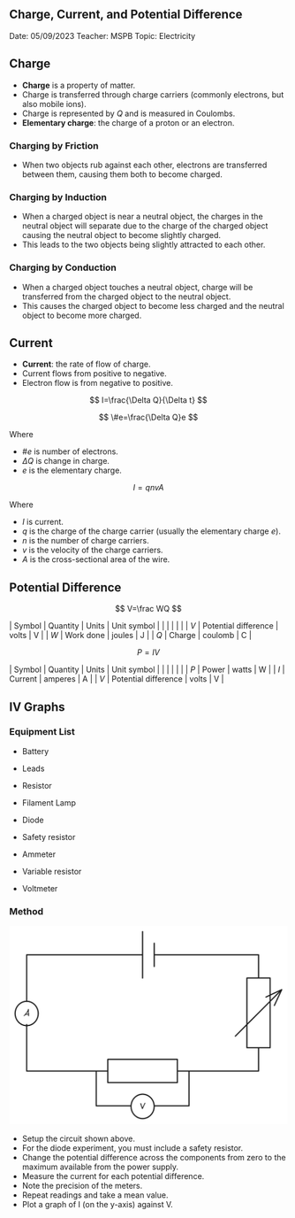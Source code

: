 ## Charge, Current, and Potential Difference

Date: 05/09/2023
Teacher: MSPB
Topic: Electricity

## Charge



* **Charge** is a property of matter.
* Charge is transferred through charge carriers (commonly electrons, but also mobile ions).
* Charge is represented by $Q$ and is measured in Coulombs.
* **Elementary charge**: the charge of a proton or an electron.

### Charging by Friction

* When two objects rub against each other, electrons are transferred between them, causing them both to become charged.

### Charging by Induction

* When a charged object is near a neutral object, the charges in the neutral object will separate due to the charge of the charged object causing the neutral object to become slightly charged.
* This leads to the two objects being slightly attracted to each other.

### Charging by Conduction

* When a charged object touches a neutral object, charge will be transferred from the charged object to the neutral object.
* This causes the charged object to become less charged and the neutral object to become more charged.

## Current



* **Current**: the rate of flow of charge.
* Current flows from positive to negative.
* Electron flow is from negative to positive.

$$
I=\frac{\Delta Q}{\Delta t}
$$

$$
\#e=\frac{\Delta Q}e
$$

Where

* $\#e$ is number of electrons.
* $\Delta Q$ is change in charge.
* $e$ is the elementary charge.

$$
I=qnvA
$$

Where

* $I$ is current.
* $q$ is the charge of the charge carrier (usually the elementary charge $e$).
* $n$ is the number of charge carriers.
* $v$ is the velocity of the charge carriers.
* $A$ is the cross-sectional area of the wire.

## Potential Difference



$$
V=\frac WQ
$$

| Symbol | Quantity | Units | Unit symbol |
|  |  |  |  |
| $V$ | Potential difference | volts | V |
| $W$ | Work done | joules | J |
| $Q$ | Charge | coulomb | C |

$$
P=IV
$$

| Symbol | Quantity | Units | Unit symbol |
|  |  |  |  |
| $P$ | Power | watts | W |
| $I$ | Current | amperes | A |
| $V$ | Potential difference | volts | V |

## IV Graphs



### Equipment List

* Battery
* Leads
* Resistor

* Filament Lamp
* Diode
* Safety resistor

* Ammeter
* Variable resistor
* Voltmeter

### Method

![Untitled](Physics/Year%201/Electricity/Electricity%20Summary%201a43d4b0bdea44018a6cfce5d8e67d68/Untitled.png)

* Setup the circuit shown above.
* For the diode experiment, you must include a safety resistor.
* Change the potential difference across the components from zero to the maximum available from the power supply.
* Measure the current for each potential difference.
* Note the precision of the meters.
* Repeat readings and take a mean value.
* Plot a graph of I (on the y-axis) against V.